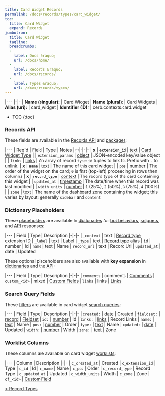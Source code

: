 ```yaml
---
title: Card Widget Records
permalink: /docs/records/types/card_widget/
toc:
  title: Card Widget
  expand: Records
jumbotron:
  title: Card Widget
  tagline: 
  breadcrumbs:
  -
    label: Docs &raquo;
    url: /docs/home/
  -
    label: Records &raquo;
    url: /docs/records/
  -
    label: Types &raquo;
    url: /docs/records/types/
---
```


|---
|-|-
| **Name (singular):** | Card Widget
| **Name (plural):** | Card Widgets
| **Alias (uri):** | card_widget
| **Identifier (ID):** | cerb.contexts.card.widget

* TOC
{:toc}

### Records API

These fields are available in the [Records API](/docs/api/endpoints/records/) and [packages](/docs/packages/):

|---
| Req'd | Field | Type | Notes
|:-:|-|-|-
| **x** | **`extension_id`** | [text](/docs/records/fields/types/text/) | [Card Widget Type](/docs/plugins/extensions/points/cerb.card.widget/) 
|   | `extension_params` | [object](/docs/records/fields/types/object/) | JSON-encoded key/value object 
|   | `links` | [links](/docs/records/fields/types/links/) | An array of record `type:id` tuples to link to. Prefix with `-` to unlink. 
| **x** | **`name`** | [text](/docs/records/fields/types/text/) | The name of this card widget 
|   | `pos` | [number](/docs/records/fields/types/number/) | The order of the widget on the card; `0` is first (top-left) proceeding in rows then columns 
| **x** | **`record_type`** | [context](/docs/records/fields/types/context/) | The record type of the card containing this widget 
|   | `updated_at` | [timestamp](/docs/records/fields/types/timestamp/) | The date/time when this record was last modified 
|   | `width_units` | [number](/docs/records/fields/types/number/) | `1` (25%), `2` (50%), `3` (75%), `4` (100%) 
|   | `zone` | [text](/docs/records/fields/types/text/) | The name of the dashboard zone containing the widget; this varies by layout; generally `sidebar` and `content` 

### Dictionary Placeholders

These [placeholders](/docs/bots/scripting/placeholders/) are available in [dictionaries](/docs/bots/behaviors/dictionaries/) for [bot behaviors](/docs/bots/behaviors/), [snippets](/docs/snippets/), and [API](/docs/api/) responses:

|---
| Field | Type | Description
|-|-|-
| `_context` | text | [Record type](/docs/records/types/) extension ID
| `_label` | text | Label
| `_type` | text | [Record type](/docs/records/types/) alias
| `id` | number | Id
| `name` | text | Name
| `record_url` | text | Record Url
| `updated_at` | date | Updated

These optional placeholders are also available with **key expansion** in [dictionaries](/docs/bots/behaviors/dictionaries/key-expansion/) and the [API](/docs/api/responses/#expanding-keys-in-api-requests):

|---
| Field | Type | Description
|-|-|-
| `comments` | comments | [Comments](/docs/bots/behaviors/dictionaries/key-expansion/#comments)
| `custom_<id>` | mixed | [Custom Fields](/docs/bots/behaviors/dictionaries/key-expansion/#custom-fields)
| `links` | links | [Links](/docs/bots/behaviors/dictionaries/key-expansion/#links)
	
### Search Query Fields

These [filters](/docs/search/#filters) are available in card widget [search queries](/docs/search/):

|---
| Field | Type | Description
|-|-|-
| `created:` | [date](/docs/search/#dates) | Created
| `fieldset:` | [record](/docs/search/#deep-search) | [Fieldset](/docs/records/types/custom_fieldset/)
| `id:` | [number](/docs/search/#numbers) | Id
| `links:` | [links](/docs/search/#links) | Record Links
| `name:` | [text](/docs/search/#text) | Name
| `pos:` | [number](/docs/search/#numbers) | Order
| `type:` | [text](/docs/search/#text) | Name
| `updated:` | [date](/docs/search/#dates) | Updated
| `width:` | [number](/docs/search/#numbers) | Width
| `zone:` | [text](/docs/search/#text) | Zone
	
### Worklist Columns

These columns are available on card widget [worklists](/docs/worklists/):

|---
| Column | Description
|-|-
| `c_created_at` | Created
| `c_extension_id` | Type
| `c_id` | Id
| `c_name` | Name
| `c_pos` | Order
| `c_record_type` | Record Type
| `c_updated_at` | Updated
| `c_width_units` | Width
| `c_zone` | Zone
| `cf_<id>` | [Custom Field](/docs/records/types/custom_field/)

<div class="section-nav">
	<div class="left">
		<a href="/docs/records/types/" class="prev">&lt; Record Types</a>
	</div>
	<div class="right align-right">
	</div>
</div>
<div class="clear"></div>